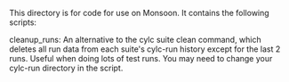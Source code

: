 This directory is for code for use on Monsoon.
It contains the following scripts:

cleanup_runs:
An alternative to the cylc suite clean command, which deletes all run data from each suite's cylc-run history except for the last 2 runs. Useful when doing lots of test runs. You may need to change your cylc-run directory in the script.
